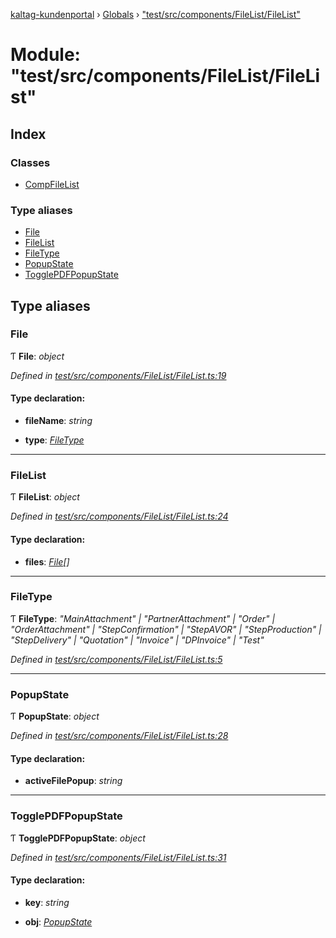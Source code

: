[kaltag-kundenportal](../README.md) › [Globals](../globals.md) › ["test/src/components/FileList/FileList"](_test_src_components_filelist_filelist_.md)

# Module: "test/src/components/FileList/FileList"

## Index

### Classes

* [CompFileList](../classes/_test_src_components_filelist_filelist_.compfilelist.md)

### Type aliases

* [File](_test_src_components_filelist_filelist_.md#file)
* [FileList](_test_src_components_filelist_filelist_.md#filelist)
* [FileType](_test_src_components_filelist_filelist_.md#filetype)
* [PopupState](_test_src_components_filelist_filelist_.md#popupstate)
* [TogglePDFPopupState](_test_src_components_filelist_filelist_.md#togglepdfpopupstate)

## Type aliases

###  File

Ƭ **File**: *object*

*Defined in [test/src/components/FileList/FileList.ts:19](https://github.com/fopsdev/ovl/blob/d5eec59/test/src/components/FileList/FileList.ts#L19)*

#### Type declaration:

* **fileName**: *string*

* **type**: *[FileType](_test_src_components_filelist_filelist_.md#filetype)*

___

###  FileList

Ƭ **FileList**: *object*

*Defined in [test/src/components/FileList/FileList.ts:24](https://github.com/fopsdev/ovl/blob/d5eec59/test/src/components/FileList/FileList.ts#L24)*

#### Type declaration:

* **files**: *[File](_test_src_components_filelist_filelist_.md#file)[]*

___

###  FileType

Ƭ **FileType**: *"MainAttachment" | "PartnerAttachment" | "Order" | "OrderAttachment" | "StepConfirmation" | "StepAVOR" | "StepProduction" | "StepDelivery" | "Quotation" | "Invoice" | "DPInvoice" | "Test"*

*Defined in [test/src/components/FileList/FileList.ts:5](https://github.com/fopsdev/ovl/blob/d5eec59/test/src/components/FileList/FileList.ts#L5)*

___

###  PopupState

Ƭ **PopupState**: *object*

*Defined in [test/src/components/FileList/FileList.ts:28](https://github.com/fopsdev/ovl/blob/d5eec59/test/src/components/FileList/FileList.ts#L28)*

#### Type declaration:

* **activeFilePopup**: *string*

___

###  TogglePDFPopupState

Ƭ **TogglePDFPopupState**: *object*

*Defined in [test/src/components/FileList/FileList.ts:31](https://github.com/fopsdev/ovl/blob/d5eec59/test/src/components/FileList/FileList.ts#L31)*

#### Type declaration:

* **key**: *string*

* **obj**: *[PopupState](_test_src_components_filelist_filelist_.md#popupstate)*
